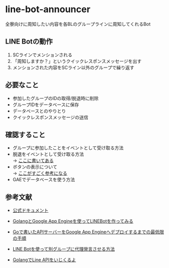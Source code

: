 # line-bot-announcer

全寮向けに周知したい内容を各BLのグループラインに周知してくれるBot

## LINE Botの動作

1. SCラインでメンションされる
2. 「周知しますか？」というクイックレスポンスメッセージを出す
3. メンションされた内容をSCライン以外のグループで繰り返す

## 必要なこと

- 参加したグループのIDの取得/脱退時に削除
- グループIDをデータベースに保存
- データベースとのやりとり
- クイックレスポンスメッセージの送信

## 確認すること

- グループに参加したことをイベントとして受け取る方法
- 脱退をイベントとして受け取る方法  
-> [ここに書いてある](https://developers.line.biz/ja/reference/messaging-api/#join-event)
- ボタンの表示について  
-> [ここがすごく参考になる](https://blog.kazu634.com/labs/golang/2019-02-23-line-sdk-go/)
- GAEでデータベースを使う方法

## 参考文献

- [公式ドキュメント](https://godoc.org/github.com/line/line-bot-sdk-go/linebot)

- [GolangとGoogle App Engineを使ってLINEBotを作ってみる](https://qiita.com/moja0316/items/a726ef746476fe470a66)
- [Goで書いたAPIサーバーをGoogle App Engineへデプロイするまでの最低限の手順](https://qiita.com/croquette0212/items/1e9df0f25f69b97d06e2)
- [LINE Botを使って別グループに代理発言させる方法](https://arukayies.com/gas/line_bot/speak-on-behalf)
- [GolangでLine APIをいじくるよ](https://blog.kazu634.com/labs/golang/2019-02-23-line-sdk-go/)
